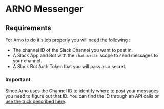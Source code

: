 # ARNO Messenger

## Requirements

For Arno to do it's job properly you will need the following :

-   The channel ID of the Slack Channel you want to post in.
-   A Slack App and Bot with the `chat:write` scope to send messages to your channel.
-   A Slack Bot Auth Token that you will pass as a secret.

### Important

Since Arno uses the Channel ID to identify where to post your messages you need to figure out that ID. You can find the ID through an API calls or [use the trick described here](https://stackoverflow.com/questions/40940327/what-is-the-simplest-way-to-find-a-slack-team-id-and-a-channel-id).
